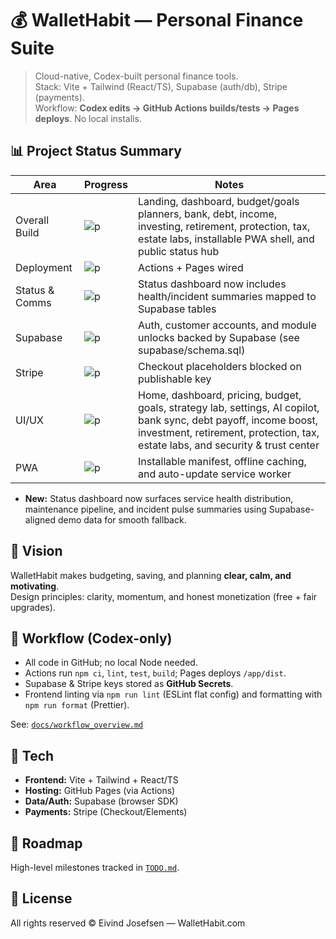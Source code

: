 # 💰 WalletHabit — Personal Finance Suite

> Cloud-native, Codex-built personal finance tools.  
> Stack: Vite + Tailwind (React/TS), Supabase (auth/db), Stripe (payments).  
> Workflow: **Codex edits → GitHub Actions builds/tests → Pages deploys**. No local installs.

## 📊 Project Status Summary

| Area | Progress | Notes |
|------|----------|------|
| Overall Build | ![p](https://progress-bar.dev/76/) | Landing, dashboard, budget/goals planners, bank, debt, income, investing, retirement, protection, tax, estate labs, installable PWA shell, and public status hub |
| Deployment | ![p](https://progress-bar.dev/100/) | Actions + Pages wired |
| Status & Comms | ![p](https://progress-bar.dev/72/) | Status dashboard now includes health/incident summaries mapped to Supabase tables |
| Supabase | ![p](https://progress-bar.dev/70/) | Auth, customer accounts, and module unlocks backed by Supabase (see supabase/schema.sql) |
| Stripe | ![p](https://progress-bar.dev/25/) | Checkout placeholders blocked on publishable key |
| UI/UX | ![p](https://progress-bar.dev/97/) | Home, dashboard, pricing, budget, goals, strategy lab, settings, AI copilot, bank sync, debt payoff, income boost, investment, retirement, protection, tax, estate labs, and security & trust center |
| PWA | ![p](https://progress-bar.dev/55/) | Installable manifest, offline caching, and auto-update service worker |

- **New:** Status dashboard now surfaces service health distribution, maintenance pipeline, and incident pulse summaries using Supabase-aligned demo data for smooth fallback.

## 🌟 Vision
WalletHabit makes budgeting, saving, and planning **clear, calm, and motivating**.  
Design principles: clarity, momentum, and honest monetization (free + fair upgrades).

## 🧭 Workflow (Codex-only)
- All code in GitHub; no local Node needed.
- Actions run `npm ci`, `lint`, `test`, `build`; Pages deploys `/app/dist`.
- Supabase & Stripe keys stored as **GitHub Secrets**.
- Frontend linting via `npm run lint` (ESLint flat config) and formatting with `npm run format` (Prettier).

See: [`docs/workflow_overview.md`](docs/workflow_overview.md)

## 🧩 Tech
- **Frontend:** Vite + Tailwind + React/TS
- **Hosting:** GitHub Pages (via Actions)
- **Data/Auth:** Supabase (browser SDK)
- **Payments:** Stripe (Checkout/Elements)

## 🚀 Roadmap
High-level milestones tracked in [`TODO.md`](TODO.md).

## 📄 License
All rights reserved © Eivind Josefsen — WalletHabit.com

